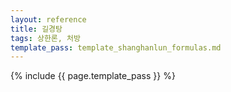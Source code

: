 ```yaml
---
layout: reference
title: 길경탕
tags: 상한론, 처방
template_pass: template_shanghanlun_formulas.md
---
```



{% include {{ page.template_pass }} %}